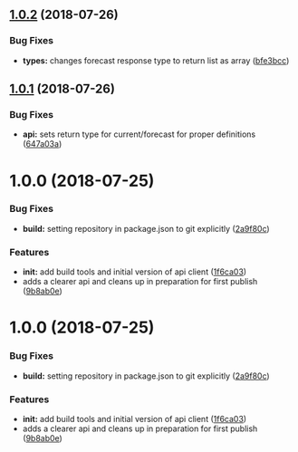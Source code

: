 ## [1.0.2](https://github.com/tdolsen/openweathermap-api-client/compare/v1.0.1...v1.0.2) (2018-07-26)


### Bug Fixes

* **types:** changes forecast response type to return list as array ([bfe3bcc](https://github.com/tdolsen/openweathermap-api-client/commit/bfe3bcc))

## [1.0.1](https://github.com/tdolsen/openweathermap-api-client/compare/v1.0.0...v1.0.1) (2018-07-26)


### Bug Fixes

* **api:** sets return type for current/forecast for proper definitions ([647a03a](https://github.com/tdolsen/openweathermap-api-client/commit/647a03a))

# 1.0.0 (2018-07-25)


### Bug Fixes

* **build:** setting repository in package.json to git explicitly ([2a9f80c](https://github.com/tdolsen/openweathermap-api-client/commit/2a9f80c))


### Features

* **init:** add build tools and initial version of api client ([1f6ca03](https://github.com/tdolsen/openweathermap-api-client/commit/1f6ca03))
* adds a clearer api and cleans up in preparation for first publish ([9b8ab0e](https://github.com/tdolsen/openweathermap-api-client/commit/9b8ab0e))

# 1.0.0 (2018-07-25)


### Bug Fixes

* **build:** setting repository in package.json to git explicitly ([2a9f80c](https://github.com/tdolsen/openweathermap-api-client/commit/2a9f80c))


### Features

* **init:** add build tools and initial version of api client ([1f6ca03](https://github.com/tdolsen/openweathermap-api-client/commit/1f6ca03))
* adds a clearer api and cleans up in preparation for first publish ([9b8ab0e](https://github.com/tdolsen/openweathermap-api-client/commit/9b8ab0e))
